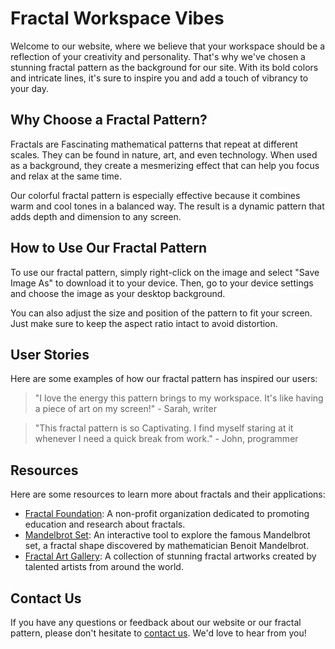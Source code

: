 <!--font:Alegreya-->

# Fractal Workspace Vibes

Welcome to our website, where we believe that your workspace should be a reflection of your creativity and personality. That's why we've chosen a stunning fractal pattern as the background for our site. With its bold colors and intricate lines, it's sure to inspire you and add a touch of vibrancy to your day.

## Why Choose a Fractal Pattern?

Fractals are Fas<wbr>ci<wbr>na<wbr>ting mathematical patterns that repeat at different scales. They can be found in nature, art, and even technology. When used as a background, they create a mesmerizing effect that can help you focus and relax at the same time.

Our colorful fractal pattern is especially effective because it combines warm and cool tones in a balanced way. The result is a dynamic pattern that adds depth and dimension to any screen.

## How to Use Our Fractal Pattern

To use our fractal pattern, simply right-click on the image and select "Save Image As" to download it to your device. Then, go to your device settings and choose the image as your desktop background.

You can also adjust the size and position of the pattern to fit your screen. Just make sure to keep the aspect ratio intact to avoid distortion.

## User Stories

Here are some examples of how our fractal pattern has inspired our users:

> "I love the energy this pattern brings to my workspace. It's like having a piece of art on my screen!" - Sarah, writer

> "This fractal pattern is so Cap<wbr>ti<wbr>va<wbr>ting. I find myself staring at it whenever I need a quick break from work." - John, programmer

## Resources

Here are some resources to learn more about fractals and their applications:

-   [Fractal Foundation](#fractal-foundation): A non-profit organization dedicated to promoting education and research about fractals.
-   [Mandelbrot Set](#mandelbrot-set): An interactive tool to explore the famous Mandelbrot set, a fractal shape discovered by mathematician Benoit Mandelbrot.
-   [Fractal Art Gallery](#fractal-art-gallery): A collection of stunning fractal artworks created by talented artists from around the world.

## Contact Us

If you have any questions or feedback about our website or our fractal pattern, please don't hesitate to [contact us](#contact-us). We'd love to hear from you!

<!--

Write me content for website with wallpaper which alt text is:

"A wallpaper featuring a colorful fractal pattern, with intricate lines and bold colors."

The name/title of the page should not be 1:1 copy of the alt text but rather a real content of the website which is using this wallpaper.

- Use markdown format
- Start with heading
- Heading should be short and concise
- The content should look like a real website
- The website should not be about the wallpaper, wallpaper is just a related background
- Heading should be contain work "wallpaper" or "background"
- Include real sections like references, contact, user stories, etc. use things relevant to the page purpose.
- Feel free to use structure like headings, bullets, numbering, blockquotes, paragraphs, horizontal lines, etc.
- You can use formatting like bold or _italic_
- You can include UTF-8 emojis
- Links should be only #hash anchors (and you can refer to the document itself)
- Do not include images


---


# Colorful Fractal Wallpaper for a Vibrant Workspace

Welcome to our website, where we believe that your workspace should be as vibrant and inspiring as you are. That's why we've chosen this stunning fractal wallpaper as the background for our site. With its bold colors and intricate lines, it's sure to spark your creativity and energize your day.

## Why Choose a Fractal Wallpaper?

Fractals are Fas<wbr>ci<wbr>na<wbr>ting mathematical patterns that repeat at different scales. They can be found in nature, art, and even technology. When used as a wallpaper, they create a mesmerizing effect that can help you focus and relax at the same time.

Our colorful fractal wallpaper is especially effective because it combines warm and cool tones in a balanced way. The result is a dynamic pattern that adds depth and dimension to any screen.

## How to Use Our Wallpaper

To use our wallpaper, simply right-click on the image and select "Save Image As" to download it to your device. Then, go to your device settings and choose the image as your desktop background.

You can also adjust the size and position of the wallpaper to fit your screen. Just make sure to keep the aspect ratio intact to avoid distortion.

## References

Here are some resources to learn more about fractals and their applications:

- [Fractal Foundation](#fractal-foundation): A non-profit organization dedicated to promoting education and research about fractals.
- [Mandelbrot Set](#mandelbrot-set): An interactive tool to explore the famous Mandelbrot set, a fractal shape discovered by mathematician Benoit Mandelbrot.
- [Fractal Art Gallery](#fractal-art-gallery): A collection of stunning fractal artworks created by talented artists from around the world.

## User Stories

Here are some examples of how our fractal wallpaper has inspired our users:

> "I love staring at my screen now. The colors and shapes are so mesmerizing, it's like a mini meditation session." - Jane, graphic designer

> "I used to have a plain black background, but now I feel more energized and creative with this fractal wallpaper. It's like my screen is alive!" - Mark, software developer

## Contact Us

If you have any questions or feedback about our website or our wallpaper, please don't hesitate to [contact us](#contact-us). We'd love to hear from you!


---


Heading should not include word "wallpaper". The website should not be about the wallpaper itself, wallpaper is just a related background, rewrite whole content.


---


# Inspiring Your Workspace with Vibrant Fractal Patterns

Welcome to our website, where we believe that your workspace should be a reflection of your creativity and personality. That's why we've chosen a stunning fractal pattern as the background for our site. With its bold colors and intricate lines, it's sure to inspire you and add a touch of vibrancy to your day.

## Why Choose a Fractal Pattern?

Fractals are Fas<wbr>ci<wbr>na<wbr>ting mathematical patterns that repeat at different scales. They can be found in nature, art, and even technology. When used as a background, they create a mesmerizing effect that can help you focus and relax at the same time.

Our colorful fractal pattern is especially effective because it combines warm and cool tones in a balanced way. The result is a dynamic pattern that adds depth and dimension to any screen.

## How to Use Our Fractal Pattern

To use our fractal pattern, simply right-click on the image and select "Save Image As" to download it to your device. Then, go to your device settings and choose the image as your desktop background.

You can also adjust the size and position of the pattern to fit your screen. Just make sure to keep the aspect ratio intact to avoid distortion.

## User Stories

Here are some examples of how our fractal pattern has inspired our users:

> "I love the energy this pattern brings to my workspace. It's like having a piece of art on my screen!" - Sarah, writer

> "This fractal pattern is so Cap<wbr>ti<wbr>va<wbr>ting. I find myself staring at it whenever I need a quick break from work." - John, programmer

## Resources

Here are some resources to learn more about fractals and their applications:

- [Fractal Foundation](#fractal-foundation): A non-profit organization dedicated to promoting education and research about fractals.
- [Mandelbrot Set](#mandelbrot-set): An interactive tool to explore the famous Mandelbrot set, a fractal shape discovered by mathematician Benoit Mandelbrot.
- [Fractal Art Gallery](#fractal-art-gallery): A collection of stunning fractal artworks created by talented artists from around the world.

## Contact Us

If you have any questions or feedback about our website or our fractal pattern, please don't hesitate to [contact us](#contact-us). We'd love to hear from you!

-->
